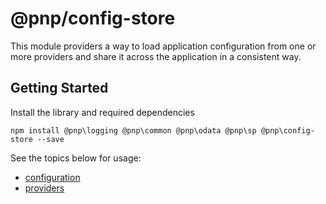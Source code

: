 # @pnp/config-store

This module providers a way to load application configuration from one or more providers and share it across the application in a consistent way.

## Getting Started

Install the library and required dependencies

`npm install @pnp\logging @pnp\common @pnp\odata @pnp\sp @pnp\config-store --save`

See the topics below for usage:

* [configuration](configuration.md)
* [providers](providers.md)